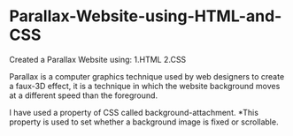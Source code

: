 # Parallax-Website-using-HTML-and-CSS
Created a Parallax Website using:
  1.HTML
  2.CSS
  
Parallax is a computer graphics technique used by web designers to create a faux-3D effect, it is a technique in which the website background moves at a different speed than the foreground.

I have used a property of CSS called background-attachment. *This property is used to set whether a background image is fixed or scrollable.
